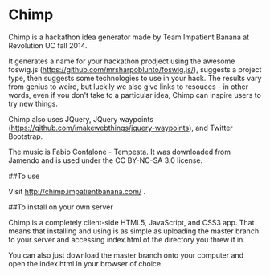 Chimp
=====

Chimp is a hackathon idea generator made by Team Impatient Banana at Revolution UC fall 2014.

It generates a name for your hackathon prodject using the awesome foswig.js (https://github.com/mrsharpoblunto/foswig.js/), suggests a project type, then suggests some technologies to use in your hack. The results vary from genius to weird, but luckily we also give links to resouces - in other words, even if you don't take to a particular idea, Chimp can inspire users to try new things.

Chimp also uses JQuery, JQuery waypoints (https://github.com/imakewebthings/jquery-waypoints), and Twitter Bootstrap.

The music is Fabio Confalone - Tempesta. It was downloaded from Jamendo and is used under the CC BY-NC-SA 3.0 license.

##To use

Visit http://chimp.impatientbanana.com/ .

##To install on your own server

Chimp is a completely client-side HTML5, JavaScript, and CSS3 app. That means that installing and using is as simple as uploading the master branch to your server and accessing index.html of the directory you threw it in.

You can also just download the master branch onto your computer and open the index.html in your browser of choice.
